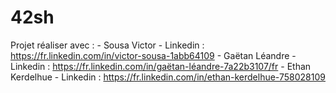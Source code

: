 # 42sh

Projet réaliser avec :  - Sousa Victor - Linkedin : https://fr.linkedin.com/in/victor-sousa-1abb64109
                        - Gaëtan Léandre - Linkedin : https://fr.linkedin.com/in/gaëtan-léandre-7a22b3107/fr
                        - Ethan Kerdelhue - Linkedin : https://fr.linkedin.com/in/ethan-kerdelhue-758028109
